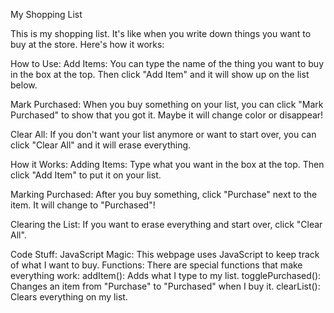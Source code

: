 My Shopping List

 This is my shopping list. It's like when you write down things you want to buy at the store. Here's how it works:

How to Use:
Add Items: You can type the name of the thing you want to buy in the box at the top. Then click "Add Item" and it will show up on the list below.

Mark Purchased: When you buy something on your list, you can click "Mark Purchased" to show that you got it. Maybe it will change color or disappear!

Clear All: If you don't want your list anymore or want to start over, you can click "Clear All" and it will erase everything.

How it Works:
Adding Items: Type what you want in the box at the top. Then click "Add Item" to put it on your list.

Marking Purchased: After you buy something, click "Purchase" next to the item. It will change to "Purchased"!

Clearing the List: If you want to erase everything and start over, click "Clear All".

Code Stuff:
JavaScript Magic: This webpage uses JavaScript to keep track of what I want to buy.
Functions: There are special functions that make everything work:
addItem(): Adds what I type to my list.
togglePurchased(): Changes an item from "Purchase" to "Purchased" when I buy it.
clearList(): Clears everything on my list.




